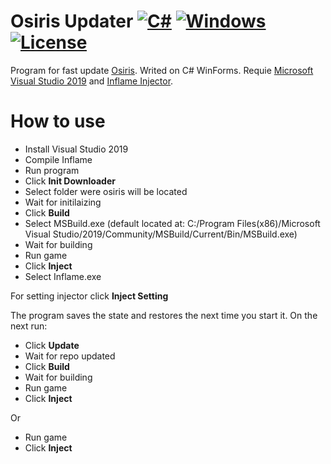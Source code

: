 # Osiris Updater [![C#](https://img.shields.io/badge/language-C%23-brightgreen.svg)](https://ru.wikipedia.org/wiki/C_Sharp) [![Windows](https://img.shields.io/badge/platform-Windows-0078d7.svg)](https://en.wikipedia.org/wiki/Microsoft_Windows)[![License](https://img.shields.io/github/license/NexSqaud/OsirisUpdate.svg)](LICENSE)

Program for fast update [Osiris](https://github.com/danielkrupinski/Osiris). Writed on C# WinForms.
Requie [Microsoft Visual Studio 2019](https://visualstudio.microsoft.com/) and [Inflame Injector](https://github.com/danielkrupinski/Inflame).

# How to use
* Install Visual Studio 2019
* Compile Inflame
* Run program
* Click **Init Downloader**
* Select folder were osiris will be located
* Wait for initilaizing
* Click **Build**
* Select MSBuild.exe (default located at: C:/Program Files(x86)/Microsoft Visual Studio/2019/Community/MSBuild/Current/Bin/MSBuild.exe)
* Wait for building
* Run game
* Click **Inject**
* Select Inflame.exe

For setting injector click **Inject Setting**

The program saves the state and restores the next time you start it.
On the next run:
* Click **Update**
* Wait for repo updated
* Click **Build**
* Wait for building
* Run game
* Click **Inject**

Or 

* Run game
* Click **Inject**
